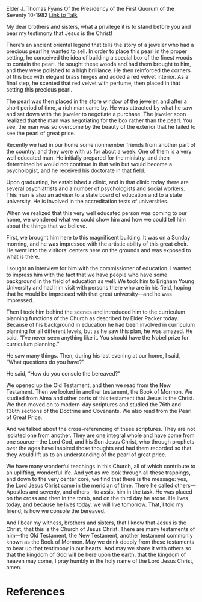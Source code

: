 Elder J. Thomas Fyans
Of the Presidency of the First Quorum of the Seventy
10-1982
[Link to Talk](https://www.churchofjesuschrist.org/study/general-conference/1982/10/the-pearl-of-great-price?lang=eng)

My dear brothers and sisters, what a privilege it is to stand before you and bear my testimony that Jesus is the Christ!

There’s an ancient oriental legend that tells the story of a jeweler who had a precious pearl he wanted to sell. In order to place this pearl in the proper setting, he conceived the idea of building a special box of the finest woods to contain the pearl. He sought these woods and had them brought to him, and they were polished to a high brilliance. He then reinforced the corners of this box with elegant brass hinges and added a red velvet interior. As a final step, he scented that red velvet with perfume, then placed in that setting this precious pearl.

The pearl was then placed in the store window of the jeweler, and after a short period of time, a rich man came by. He was attracted by what he saw and sat down with the jeweler to negotiate a purchase. The jeweler soon realized that the man was negotiating for the box rather than the pearl. You see, the man was so overcome by the beauty of the exterior that he failed to see the pearl of great price.

Recently we had in our home some nonmember friends from another part of the country, and they were with us for about a week. One of them is a very well educated man. He initially prepared for the ministry, and then determined he would not continue in that vein but would become a psychologist, and he received his doctorate in that field.

Upon graduating, he established a clinic, and in that clinic today there are several psychiatrists and a number of psychologists and social workers. This man is also an adviser to a state board of education and to a state university. He is involved in the accreditation tests of universities.

When we realized that this very well educated person was coming to our home, we wondered what we could show him and how we could tell him about the things that we believe.

First, we brought him here to this magnificent building. It was on a Sunday morning, and he was impressed with the artistic ability of this great choir. He went into the visitors’ centers here on the grounds and was exposed to what is there.

I sought an interview for him with the commissioner of education. I wanted to impress him with the fact that we have people who have some background in the field of education as well. We took him to Brigham Young University and had him visit with persons there who are in his field, hoping that he would be impressed with that great university—and he was impressed.

Then I took him behind the scenes and introduced him to the curriculum planning functions of the Church as described by Elder Packer today. Because of his background in education he had been involved in curriculum planning for all different levels, but as he saw this plan, he was amazed. He said, “I’ve never seen anything like it. You should have the Nobel prize for curriculum planning.”

He saw many things. Then, during his last evening at our home, I said, “What questions do you have?”

He said, “How do you console the bereaved?”

We opened up the Old Testament, and then we read from the New Testament. Then we looked in another testament, the Book of Mormon. We studied from Alma and other parts of this testament that Jesus is the Christ. We then moved on to modern-day scriptures and studied the 76th and 138th sections of the Doctrine and Covenants. We also read from the Pearl of Great Price.

And we talked about the cross-referencing of these scriptures. They are not isolated one from another. They are one integral whole and have come from one source—the Lord God, and his Son Jesus Christ, who through prophets over the ages have inspired those thoughts and had them recorded so that they would lift us to an understanding of the pearl of great price.

We have many wonderful teachings in this Church, all of which contribute to an uplifting, wonderful life. And yet as we look through all these trappings, and down to the very center core, we find that there is the message: yes, the Lord Jesus Christ came in the meridian of time. There he called others—Apostles and seventy, and others—to assist him in the task. He was placed on the cross and then in the tomb, and on the third day he arose. He lives today, and because he lives today, we will live tomorrow. That, I told my friend, is how we console the bereaved.

And I bear my witness, brothers and sisters, that I know that Jesus is the Christ, that this is the Church of Jesus Christ. There are many testaments of him—the Old Testament, the New Testament, another testament commonly known as the Book of Mormon. May we drink deeply from these testaments to bear up that testimony in our hearts. And may we share it with others so that the kingdom of God will be here upon the earth, that the kingdom of heaven may come, I pray humbly in the holy name of the Lord Jesus Christ, amen.

# References
